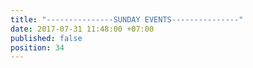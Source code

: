 ```yaml
---
title: "---------------SUNDAY EVENTS---------------"
date: 2017-07-31 11:48:00 +07:00
published: false
position: 34
---
```


